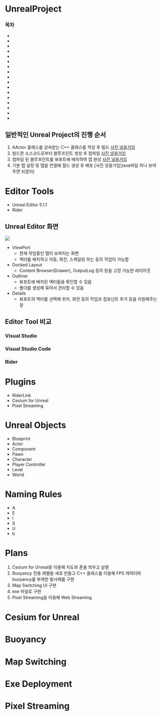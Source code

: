 # UnrealProject
### 목차
- []()
- []()
- []()
- []()
- []()
- []()
- []()
- []()
- []()
- []()
- []()
- []()
- []()
- []()
- []()
- []()
- []()
## 일반적인 Unreal Project의 진행 순서
1. AActor 클래스를 상속받는 C++ 클래스를 작성 후 빌드
   [사진 넣을거임]()
2. 빌드한 소스코드로부터 블루프린트 생성 후 컴파일
   [사진 넣을거임]()
3. 컴파일 된 블루프린트를 뷰포트에 배치하여 맵 완성
   [사진 넣을거임]()
4. 기본 맵 설정 및 맵을 연결해 월드 생성 후 배포
   [사진 넣을거임](exe파일 하나 보여주면 되겠지)

# Editor Tools
- Unreal Editor 5.1.1
- Rider

## Unreal Editor 화면
![](github_resources/Editor.png)
- ViewPort
  - 현재 작업중인 맵이 보여지는 화면
  - 액터를 배치하고 이동, 회전, 스케일링 하는 등의 작업이 가능함
- Docked Layout
  - Content Browser(Drawer), OutputLog 등의 창을 고정 가능한 레이아웃
- Outliner
  - 뷰포트에 배치된 액터들을 확인할 수 있음
  - 폴더를 생성해 묶어서 관리할 수 있음
- Details
  - 뷰포트의 액터를 선택해 위치, 회전 등의 작업과 컴포넌트 추가 등을 지원해주는 창

## Editor Tool 비교
### Visual Studio

### Visual Studio Code

### Rider

# Plugins
- RiderLink
- Cesium for Unreal
- Pixel Streaming

# Unreal Objects
- Blueprint
- Actor
- Component
- Pawn
- Character
- Player Controller
- Level
- World

# Naming Rules
- A
- E
- I
- S
- U
- b

# Plans
1. Cesium for Unreal을 이용해 지도와 폰을 띄우고 실행
2. Buoyancy 전용 레벨을 새로 만들고 C++ 클래스를 이용해 FPS 캐릭터와 buoyancy를 부여한 발사체를 구현
3. Map Switching UI 구현
4. exe 파일로 구현
5. Pixel Streaming을 이용해 Web Streaming

# Cesium for Unreal

# Buoyancy

# Map Switching

# Exe Deployment

# Pixel Streaming

